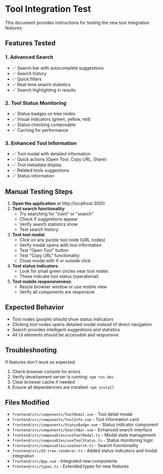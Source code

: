 # Tool Integration Test

This document provides instructions for testing the new tool integration features.

## Features Tested

### 1. Advanced Search
- ✅ Search bar with autocomplete suggestions
- ✅ Search history
- ✅ Quick filters
- ✅ Real-time search statistics
- ✅ Search highlighting in results

### 2. Tool Status Monitoring
- ✅ Status badges on tree nodes
- ✅ Visual indicators (green, yellow, red)
- ✅ Status checking composable
- ✅ Caching for performance

### 3. Enhanced Tool Information
- ✅ Tool modal with detailed information
- ✅ Quick actions (Open Tool, Copy URL, Share)
- ✅ Tool metadata display
- ✅ Related tools suggestions
- ✅ Status information

## Manual Testing Steps

1. **Open the application** at http://localhost:3001/
2. **Test search functionality**:
   - Try searching for "osint" or "search"
   - Check if suggestions appear
   - Verify search statistics show
   - Test search history
3. **Test tool modal**:
   - Click on any purple tool node (URL nodes)
   - Verify modal opens with tool information
   - Test "Open Tool" button
   - Test "Copy URL" functionality
   - Close modal with X or outside click
4. **Test status indicators**:
   - Look for small green circles near tool nodes
   - These indicate tool status (operational)
5. **Test mobile responsiveness**:
   - Resize browser window or use mobile view
   - Verify all components are responsive

## Expected Behavior

- Tool nodes (purple) should show status indicators
- Clicking tool nodes opens detailed modal instead of direct navigation
- Search provides intelligent suggestions and statistics
- All UI elements should be accessible and responsive

## Troubleshooting

If features don't work as expected:

1. Check browser console for errors
2. Verify development server is running: `npm run dev`
3. Clear browser cache if needed
4. Ensure all dependencies are installed: `npm install`

## Files Modified

- `frontend/src/components/ToolModal.vue` - Tool detail modal
- `frontend/src/components/ToolInfo.vue` - Tool information card
- `frontend/src/components/StatusBadge.vue` - Status indicator component
- `frontend/src/components/SearchBar.vue` - Enhanced search interface
- `frontend/src/composables/useToolModal.ts` - Modal state management
- `frontend/src/composables/useToolStatus.ts` - Status monitoring logic
- `frontend/src/composables/useSearch.ts` - Search functionality
- `frontend/src/d3-tree-renderer.ts` - Added status indicators and modal integration
- `frontend/src/App.vue` - Integrated new components
- `frontend/src/types.ts` - Extended types for new features
